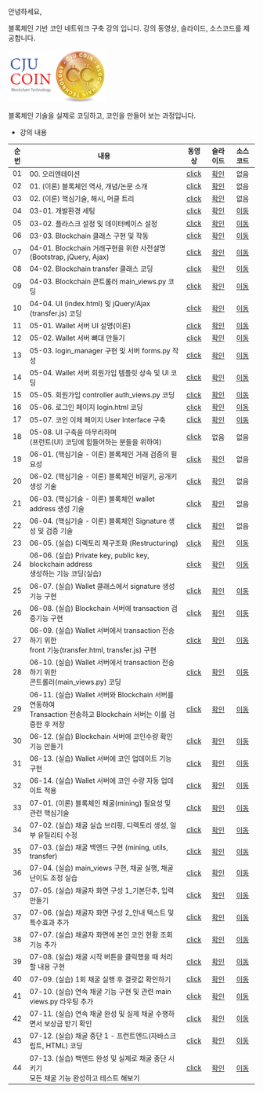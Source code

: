 안녕하세요,

블록체인 기반 코인 네트워크 구축 강의 입니다.
강의 동영상, 슬라이드, 소스코드를 제공합니다.

<img src="./imgs/cju_coin.png" width="200">


블록체인 기술을 실제로 코딩하고, 코인을 만들어 보는 과정입니다.

- 강의 내용

|순번|내용|동영상|슬라이드|소스코드|
|:---:|---|:---:|:---:|:---:|
|01|00. 오리엔테이션|[click](https://youtu.be/Nqmxvvz9GHk)|[확인](./lec_01_orientation/꼰대강의_블록체인_01_Orientation.pdf)|없음|
|02|01. (이론) 블록체인 역사, 개념/논문 소개|[click](https://youtu.be/0mS6tG1c14g)|[확인](./lec_02_theory/꼰대강의_블록체인_02_Theroy.pdf)|없음|
|03|02. (이론) 핵심기술, 해시, 머클 트리|[click](https://youtu.be/tHRF8cRE05w)|[확인](./lec_02_theory/꼰대강의_블록체인_02_Theroy.pdf)|없음
|04|03-01. 개발환경 세팅|[click](https://youtu.be/Ucao3tWKgTQ)|[확인](./lec_03_blockchain_class/lecture_slides/꼰대강의_블록체인_03_01_개발환경%20세팅.pdf)|[이동](https://github.com/kafa46/cju_coin/tree/master/lec_03_blockchain_class)|
|05|03-02. 플라스크 설정 및 데이터베이스 설정|[click](https://youtu.be/QzWtqFLG9lM)|[확인](./lec_03_blockchain_class/lecture_slides/꼰대강의_블록체인_03_02_플라스크%20설정%20및%20데이터베이스%20생성.pdf)|[이동](https://github.com/kafa46/cju_coin/tree/master/lec_03_blockchain_class)|
|06|03-03. Blockchain 클래스 구현 및 작동|[click](https://youtu.be/EhmPnL3e5lI)|[확인](./lec_03_blockchain_class/lecture_slides/꼰대강의_블록체인_03_03_blockchain%20구현%20및%20작동.pdf)|[이동](https://github.com/kafa46/cju_coin/tree/master/lec_03_blockchain_class)|
|07|04-01. Blockchain 거래구현을 위한 사전설명(Bootstrap, jQuery, Ajax)|[click](https://youtu.be/4nuZ-gCU6h4)|[확인](./lec_04_transfer_class/lecture_slides/꼰대강의_블록체인_04_거래%20기능%20구현%20및%20작동.pdf)|[이동](https://github.com/kafa46/cju_coin/tree/master/lec_04_transfer_class)|
|08|04-02. Blockchain transfer 클래스 코딩|[click](https://youtu.be/kr5OT1lDokg)|[확인](./lec_04_transfer_class/lecture_slides/꼰대강의_블록체인_04_거래%20기능%20구현%20및%20작동.pdf)|[이동](https://github.com/kafa46/cju_coin/tree/master/lec_04_transfer_class)|
|09|04-03. Blockchain 콘트롤러 main_views.py 코딩|[click](https://youtu.be/tkXE9sNU1w0)|[확인](./lec_04_transfer_class/lecture_slides/꼰대강의_블록체인_04_거래%20기능%20구현%20및%20작동.pdf)|[이동](https://github.com/kafa46/cju_coin/tree/master/lec_04_transfer_class)|
|10|04-04. UI (index.html) 및 jQuery/Ajax (transfer.js) 코딩 |[click](https://youtu.be/CnDID0WAyks)|[확인](./lec_04_transfer_class/lecture_slides/꼰대강의_블록체인_04_거래%20기능%20구현%20및%20작동.pdf)|[이동](https://github.com/kafa46/cju_coin/tree/master/lec_04_transfer_class)|
|11|05-01. Wallet 서버 UI 설명(이론) |[click](https://youtu.be/lDkILeP9D_I)|[확인](./lec_05_wallet_UI/lecture_slides/꼰대강의_블록체인_05_지갑(wallet)%20구축.pdf)|[이동](https://github.com/kafa46/cju_coin/tree/master/lec_05_wallet_UI)|
|12|05-02. Wallet 서버 뼈대 만들기 |[click](https://youtu.be/mdKK-ZfQaoU)|[확인](./lec_05_wallet_UI/lecture_slides/꼰대강의_블록체인_05_지갑(wallet)%20구축.pdf)|[이동](https://github.com/kafa46/cju_coin/tree/master/lec_05_wallet_UI)|
|13|05-03. login_manager 구현 및 서버 forms.py 작성 |[click](https://youtu.be/1yl-Y-QnFmY)|[확인](./lec_05_wallet_UI/lecture_slides/꼰대강의_블록체인_05_지갑(wallet)%20구축.pdf)|[이동](https://github.com/kafa46/cju_coin/tree/master/lec_05_wallet_UI)|
|14|05-04. Wallet 서버 회원가입   템플릿 상속 및 UI 코딩|[click](https://youtu.be/b6xsgRC066o)|[확인](./lec_05_wallet_UI/lecture_slides/꼰대강의_블록체인_05_지갑(wallet)%20구축.pdf)|[이동](https://github.com/kafa46/cju_coin/tree/master/lec_05_wallet_UI)|
|15|05-05. 회원가입 controller auth_views.py 코딩|[click](https://youtu.be/ie9MrruSBuc)|[확인](./lec_05_wallet_UI/lecture_slides/꼰대강의_블록체인_05_지갑(wallet)%20구축.pdf)|[이동](https://github.com/kafa46/cju_coin/tree/master/lec_05_wallet_UI)|
|16|05-06. 로그인 페이지 login.html 코딩|[click](https://youtu.be/SXpTg-ezCUM)|[확인](./lec_05_wallet_UI/lecture_slides/꼰대강의_블록체인_05_지갑(wallet)%20구축.pdf)|[이동](https://github.com/kafa46/cju_coin/tree/master/lec_05_wallet_UI)|
|17|05-07. 코인 이체 페이지 User Interface 구축|[click](https://youtu.be/kvF7sBJwtow)|[확인](./lec_05_wallet_UI/lecture_slides/꼰대강의_블록체인_05_지갑(wallet)%20구축.pdf)|[이동](https://github.com/kafa46/cju_coin/tree/master/lec_05_wallet_UI)|
|18|05-08. UI 구축을 마무리하며<br>(프런트(UI) 코딩에 힘들어하는 분들을 위하여)|[click](https://youtu.be/z8Gl-SUggks)|없음|없음|
|19|06-01. (핵심기술 - 이론) 블록체인 거래 검증의 필요성|[click](https://youtu.be/EILs0-vYjFQ)|[확인](./lec_06_transaction/lecture_slides/꼰대강의_블록체인_06-01_(핵심기술%20이론)%20블록체인%20코인%20이체(transaction).pdf)|없음|
|20|06-02. (핵심기술 - 이론) 블록체인 비밀키, 공개키 생성 기술|[click](https://youtu.be/tyTknNXUQ6I)|[확인](./lec_06_transaction/lecture_slides/꼰대강의_블록체인_06-01_(핵심기술%20이론)%20블록체인%20코인%20이체(transaction).pdf)|없음|
|21|06-03. (핵심기술 - 이론) 블록체인 wallet address 생성 기술|[click](https://youtu.be/9XqfzJTlJ-o)|[확인](./lec_06_transaction/lecture_slides/꼰대강의_블록체인_06-01_(핵심기술%20이론)%20블록체인%20코인%20이체(transaction).pdf)|없음|
|22|06-04. (핵심기술 - 이론) 블록체인 Signature 생성 및 검증 기술|[click](https://youtu.be/2TXIvYoQeR0)|[확인](./lec_06_transaction/lecture_slides/꼰대강의_블록체인_06-01_(핵심기술%20이론)%20블록체인%20코인%20이체(transaction).pdf)|없음|
|23|06-05. (실습) 디렉토리 재구조화 (Restructuring)|[click](https://youtu.be/JptQFgY-7kc)|[확인](./lec_06_transaction/lecture_slides/꼰대강의_블록체인_06-02_(실습)%20블록체인%20코인%20이체(transaction).pdf)|[이동](https://github.com/kafa46/cju_coin/tree/master/lec_06_transaction)|
|24|06-06. (실습) Private key, public key, blockchain address<br>생성하는 기능 코딩(실습)|[click](https://youtu.be/oy7v0LuPe_8)|[확인](./lec_06_transaction/lecture_slides/꼰대강의_블록체인_06-02_(실습)%20블록체인%20코인%20이체(transaction).pdf)|[이동](https://github.com/kafa46/cju_coin/tree/master/lec_06_transaction)|
|25|06-07. (실습) Wallet 클래스에서 signature 생성기능 구현|[click](https://youtu.be/3muK1AkZGrQ)|[확인](./lec_06_transaction/lecture_slides/꼰대강의_블록체인_06-02_(실습)%20블록체인%20코인%20이체(transaction).pdf)|[이동](https://github.com/kafa46/cju_coin/tree/master/lec_06_transaction)|
|26|06-08. (실습) Blockchain 서버에 transaction 검증기능 구현|[click](https://youtu.be/vMrZhu9e1Sg)|[확인](./lec_06_transaction/lecture_slides/꼰대강의_블록체인_06-02_(실습)%20블록체인%20코인%20이체(transaction).pdf)|[이동](https://github.com/kafa46/cju_coin/tree/master/lec_06_transaction)|
|27|06-09. (실습) Wallet 서버에서 transaction 전송하기 위한<br>front 기능(transfer.html, transfer.js) 구현|[click](https://youtu.be/sJffmxfRNCc)|[확인](./lec_06_transaction/lecture_slides/꼰대강의_블록체인_06-02_(실습)%20블록체인%20코인%20이체(transaction).pdf)|[이동](https://github.com/kafa46/cju_coin/tree/master/lec_06_transaction)|
|28|06-10. (실습) Wallet 서버에서 transaction 전송하기 위한<br>콘트롤러(main_views.py) 코딩|[click](https://youtu.be/ZElUy9queNE)|[확인](./lec_06_transaction/lecture_slides/꼰대강의_블록체인_06-02_(실습)%20블록체인%20코인%20이체(transaction).pdf)|[이동](https://github.com/kafa46/cju_coin/tree/master/lec_06_transaction)|
|29|06-11. (실습) Wallet 서버와 Blockchain 서버를 연동하여<br>Transaction 전송하고 Blockchain 서버는 이를 검증한 후 저장|[click](https://youtu.be/2rdbxg3B8kk)|[확인](./lec_06_transaction/lecture_slides/꼰대강의_블록체인_06-02_(실습)%20블록체인%20코인%20이체(transaction).pdf)|[이동](https://github.com/kafa46/cju_coin/tree/master/lec_06_transaction)|
|30|06-12. (실습) Blockchain 서버에 코인수량 확인 기능 만들기|[click](https://youtu.be/18409GAZUJ4)|[확인](./lec_06_transaction/lecture_slides/꼰대강의_블록체인_06-02_(실습)%20블록체인%20코인%20이체(transaction).pdf)|[이동](https://github.com/kafa46/cju_coin/tree/master/lec_06_transaction)|
|31|06-13. (실습) Wallet 서버에 코인 업데이트 기능 구현|[click](https://youtu.be/D6Ypmo5DPmc)|[확인](./lec_06_transaction/lecture_slides/꼰대강의_블록체인_06-02_(실습)%20블록체인%20코인%20이체(transaction).pdf)|[이동](https://github.com/kafa46/cju_coin/tree/master/lec_06_transaction)|
|32|06-14. (실습) Wallet 서버에 코인 수량 자동 업데이트 적용|[click](https://youtu.be/-0dbA41e-sc)|[확인](./lec_06_transaction/lecture_slides/꼰대강의_블록체인_06-02_(실습)%20블록체인%20코인%20이체(transaction).pdf)|[이동](https://github.com/kafa46/cju_coin/tree/master/lec_06_transaction)|
|33|07-01. (이론) 블록체인 채굴(mining) 필요성 및 관련 핵심기술|[click](https://youtu.be/9xxTaiP3OC8)|[확인](./lec_07_mining/lecture_slides/꼰대강의_블록체인_07-02_(실습)%20블록체인%20채굴(mining).pdf)|[이동](https://github.com/kafa46/cju_coin/tree/master/lec_07_mining)|
|34|07-02. (실습) 채굴 실습 브리핑, 디렉토리 생성, 일부 유틸리티 수정|[click](https://youtu.be/au8x9bpQ0Ps)|[확인](./lec_07_mining/lecture_slides/꼰대강의_블록체인_07-02_(실습)%20블록체인%20채굴(mining).pdf)|[이동](https://github.com/kafa46/cju_coin/tree/master/lec_07_mining)|
|35|07-03. (실습) 채굴 백엔드 구현 (mining, utils, transfer)|[click](https://youtu.be/iETzYmMfzT4)|[확인](./lec_07_mining/lecture_slides/꼰대강의_블록체인_07-02_(실습)%20블록체인%20채굴(mining).pdf)|[이동](https://github.com/kafa46/cju_coin/tree/master/lec_07_mining)|
|36|07-04. (실습) main_views 구현, 채굴 실행, 채굴 난이도 조정 실습|[click](https://youtu.be/4VRYrj7lcdM)|[확인](./lec_07_mining/lecture_slides/꼰대강의_블록체인_07-02_(실습)%20블록체인%20채굴(mining).pdf)|[이동](https://github.com/kafa46/cju_coin/tree/master/lec_07_mining)|
|37|07-05. (실습) 채굴자 화면 구성 1_기본단추, 입력 만들기|[click](https://youtu.be/eOPy2fDJBgQ)|[확인](./lec_07_mining/lecture_slides/꼰대강의_블록체인_07-02_(실습)%20블록체인%20채굴(mining).pdf)|[이동](https://github.com/kafa46/cju_coin/tree/master/lec_07_mining)|
|37|07-06. (실습) 채굴자 화면 구성 2_안내 텍스트 및 특수효과 추가|[click](https://youtu.be/OSPOXqKqu3c)|[확인](./lec_07_mining/lecture_slides/꼰대강의_블록체인_07-02_(실습)%20블록체인%20채굴(mining).pdf)|[이동](https://github.com/kafa46/cju_coin/tree/master/lec_07_mining)|
|38|07-07. (실습) 채굴자 화면에 본인 코인 현황 조회 기능 추가|[click](https://youtu.be/4XfoMf9gzQ4)|[확인](./lec_07_mining/lecture_slides/꼰대강의_블록체인_07-02_(실습)%20블록체인%20채굴(mining).pdf)|[이동](https://github.com/kafa46/cju_coin/tree/master/lec_07_mining)|
|39|07-08. (실습) 채굴 시작 버튼을 클릭했을 때 처리할 내용 구현|[click](https://youtu.be/pxOcziG4IkE)|[확인](./lec_07_mining/lecture_slides/꼰대강의_블록체인_07-02_(실습)%20블록체인%20채굴(mining).pdf)|[이동](https://github.com/kafa46/cju_coin/tree/master/lec_07_mining)|
|40|07-09. (실습) 1회 채굴 실행 후 결괏값 확인하기|[click](https://youtu.be/XsaHBTJXY0Q)|[확인](./lec_07_mining/lecture_slides/꼰대강의_블록체인_07-02_(실습)%20블록체인%20채굴(mining).pdf)|[이동](https://github.com/kafa46/cju_coin/tree/master/lec_07_mining)|
|41|07-10. (실습) 연속 채굴 기능 구현 및 관련 main views.py 라우팅 추가|[click](https://youtu.be/LkECvFOSJKI)|[확인](./lec_07_mining/lecture_slides/꼰대강의_블록체인_07-02_(실습)%20블록체인%20채굴(mining).pdf)|[이동](https://github.com/kafa46/cju_coin/tree/master/lec_07_mining)|
|42|07-11. (실습) 연속 채굴 완성 및 실제 채굴 수행하면서 보상금 받기 확인|[click](https://youtu.be/-Dny7h5ZWJ8)|[확인](./lec_07_mining/lecture_slides/꼰대강의_블록체인_07-02_(실습)%20블록체인%20채굴(mining).pdf)|[이동](https://github.com/kafa46/cju_coin/tree/master/lec_07_mining)|
|43|07-12. (실습) 채굴 중단 1 - 프런트엔드(자바스크립트, HTML) 코딩|[click](https://youtu.be/pLK12JRNVcU)|[확인](./lec_07_mining/lecture_slides/꼰대강의_블록체인_07-02_(실습)%20블록체인%20채굴(mining).pdf)|[이동](https://github.com/kafa46/cju_coin/tree/master/lec_07_mining)|
|44|07-13. (실습)  백엔드 완성 및 실제로 채굴 중단 시키기<br>모든 채굴 기능  완성하고 테스트 해보기|[click](https://youtu.be/Axjzu99VcBw)|[확인](./lec_07_mining/lecture_slides/꼰대강의_블록체인_07-02_(실습)%20블록체인%20채굴(mining).pdf)|[이동](https://github.com/kafa46/cju_coin/tree/master/lec_07_mining)|



